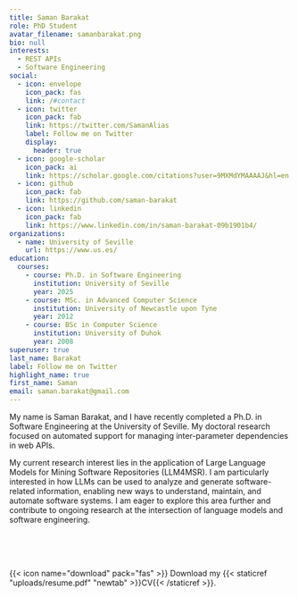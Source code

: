 ```yaml
---
title: Saman Barakat
role: PhD Student
avatar_filename: samanbarakat.png
bio: null
interests:
  - REST APIs
  - Software Engineering
social:
  - icon: envelope
    icon_pack: fas
    link: /#contact
  - icon: twitter
    icon_pack: fab
    link: https://twitter.com/SamanAlias
    label: Follow me on Twitter
    display:
      header: true
  - icon: google-scholar
    icon_pack: ai
    link: https://scholar.google.com/citations?user=9MXMdYMAAAAJ&hl=en
  - icon: github
    icon_pack: fab
    link: https://github.com/saman-barakat
  - icon: linkedin
    icon_pack: fab
    link: https://www.linkedin.com/in/saman-barakat-09b1901b4/
organizations:
  - name: University of Seville
    url: https://www.us.es/
education:
  courses:
    - course: Ph.D. in Software Engineering
      institution: University of Seville
      year: 2025
    - course: MSc. in Advanced Computer Science
      institution: University of Newcastle upon Tyne
      year: 2012
    - course: BSc in Computer Science
      institution: University of Duhok
      year: 2008
superuser: true
last_name: Barakat
label: Follow me on Twitter
highlight_name: true
first_name: Saman
email: saman.barakat@gmail.com
---
```

<!--StartFragment-->

My name is Saman Barakat, and I have recently completed a Ph.D. in Software Engineering at the University of Seville. My doctoral research focused on automated support for managing inter-parameter dependencies in web APIs.

My current research interest lies in the application of Large Language Models for Mining Software Repositories (LLM4MSR). I am particularly interested in how LLMs can be used to analyze and generate software-related information, enabling new ways to understand, maintain, and automate software systems. I am eager to explore this area further and contribute to ongoing research at the intersection of language models and software engineering.

<!--EndFragment-->

<br />
<br />
<br />

{{< icon name="download" pack="fas" >}} Download my {{< staticref "uploads/resume.pdf" "newtab" >}}CV{{< /staticref >}}.